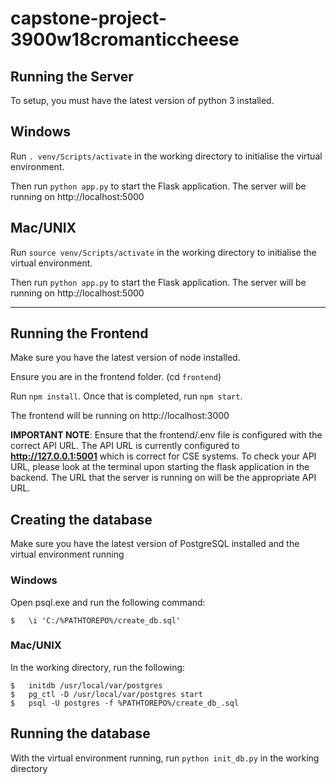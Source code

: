 # capstone-project-3900w18cromanticcheese

## Running the Server
To setup, you must have the latest version of python 3 installed.

## Windows

Run `. venv/Scripts/activate` in the working directory to initialise the virtual environment.

Then run `python app.py` to start the Flask application. 
The server will be running on http://localhost:5000

## Mac/UNIX

Run `source venv/Scripts/activate` in the working directory to initialise the virtual environment.

Then run `python app.py` to start the Flask application. 
The server will be running on http://localhost:5000

________________________________________________________________________________
## Running the Frontend

Make sure you have the latest version of node installed.

Ensure you are in the frontend folder. (cd `frontend`)

Run `npm install`.
Once that is completed, run `npm start`.

The frontend will be running on http://localhost:3000

**IMPORTANT NOTE**: Ensure that the frontend/.env file is configured with the correct API URL. The API URL is currently
configured to **http://127.0.0.1:5001** which is correct for CSE systems. To check your API URL, please look at the terminal
upon starting the flask application in the backend. The URL that the server is running on will be the appropriate API URL.

## Creating the database

Make sure you have the latest version of PostgreSQL installed and the virtual environment running

### Windows

Open psql.exe and run the following command:
```
$   \i 'C:/%PATHTOREPO%/create_db.sql'
```

### Mac/UNIX

In the working directory, run the following:
```
$   initdb /usr/local/var/postgres
$   pg_ctl -D /usr/local/var/postgres start
$   psql -U postgres -f %PATHTOREPO%/create_db_.sql
```

## Running the database

With the virtual environment running, run `python init_db.py` in the working directory
